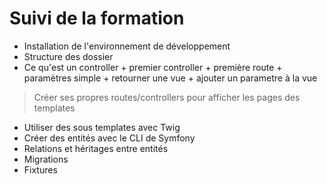 
# Suivi de la formation

- Installation de l'environnement de développement
- Structure des dossier
- Ce qu'est un controller + premier controller + première route + paramètres simple + retourner une vue + ajouter un parametre à la vue

> Créer ses propres routes/controllers pour afficher les pages des templates 

- Utiliser des sous templates avec Twig 
- Créer des entités avec le CLI de Symfony 
- Relations et héritages entre entités
- Migrations
- Fixtures
